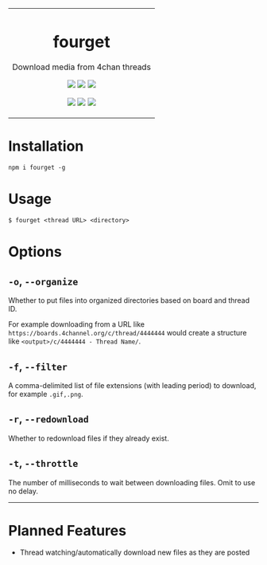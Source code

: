 <p align="center" style="width:100%;">
	<table>
		<tbody>
			<td align="center">
				<h1>fourget</h1>
				<p>Download media from 4chan threads</p>
				<p>
					<a href="https://www.npmjs.com/package/fourget"><img src="https://img.shields.io/npm/v/fourget?color=crimson&label=fourget&logo=npm&style=flat-square"></a>
					<a href="https://www.npmjs.com/package/fourget"><img src="https://img.shields.io/npm/dt/fourget?color=crimson&logo=npm&style=flat-square"></a>
					<a href="https://www.npmjs.com/package/fourget"><img src="https://img.shields.io/librariesio/release/npm/fourget?color=crimson&logo=npm&style=flat-square"></a>
				</p>
				<p>
					<a href="https://github.com/depthbomb/fourget/releases/latest"><img src="https://img.shields.io/github/release-date/depthbomb/fourget.svg?label=Released&logo=github&style=flat-square"></a>
					<a href="https://github.com/depthbomb/fourget/releases/latest"><img src="https://img.shields.io/github/release/depthbomb/fourget.svg?label=Stable&logo=github&style=flat-square"></a>
					<a href="https://github.com/depthbomb/fourget"><img src="https://img.shields.io/github/repo-size/depthbomb/fourget.svg?label=Repo%20Size&logo=github&style=flat-square"></a>
				</p>
			</td>
		</tbody>
	</table>
</p>

# Installation

```
npm i fourget -g
```

# Usage

```
$ fourget <thread URL> <directory>
```

# Options

## `-o`, `--organize`

Whether to put files into organized directories based on board and thread ID.

For example downloading from a URL like `https://boards.4channel.org/c/thread/4444444` would create a structure like `<output>/c/4444444 - Thread Name/`.

## `-f`, `--filter`

A comma-delimited list of file extensions (with leading period) to download, for example `.gif,.png`.

## `-r`, `--redownload`

Whether to redownload files if they already exist.

## `-t`, `--throttle`

The number of milliseconds to wait between downloading files. Omit to use no delay.

---

# Planned Features

- Thread watching/automatically download new files as they are posted
